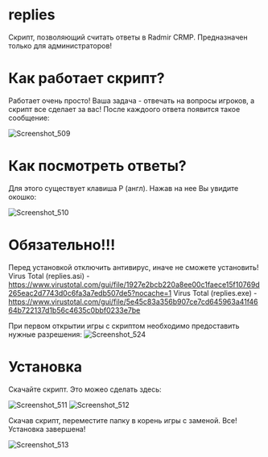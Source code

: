 # replies
Скрипт, позволяющий считать ответы в Radmir CRMP. Предназначен только для администраторов!

# Как работает скрипт?
Работает очень просто! Ваша задача - отвечать на вопросы игроков, а скрипт все сделает за вас! После каждоого ответа появится такое сообщение:

![Screenshot_509](https://user-images.githubusercontent.com/68365842/139442116-c265a175-d62e-46ef-925b-323c9ff05641.png)


# Как посмотреть ответы?
Для этого существует клавиша P (англ). Нажав на нее Вы увидите окошко:

![Screenshot_510](https://user-images.githubusercontent.com/68365842/139442348-7a866b88-ee7a-4d22-aeae-8ce565a8b6ca.png)



# **Обязательно!!!**
Перед установкой отключить антивирус, иначе не сможете установить!
Virus Total (replies.asi) - https://www.virustotal.com/gui/file/1927e2bcb220a8ee00c1faece15f10769d265eac2d7743d0c6fa3a7edb507de5?nocache=1
Virus Total (replies.exe) - https://www.virustotal.com/gui/file/5e45c83a356b907ce7cd645963a41f4664b722137d1b56c4635c0bbf0233e7be


При первом открытии игры с скриптом необходимо предоставить нужные разрешения:
![Screenshot_524](https://user-images.githubusercontent.com/68365842/139866590-1a89e6bf-ab38-4ec4-b22d-126a5ea48c24.png)




# Установка
Скачайте скрипт. Это можео сделать здесь:

![Screenshot_511](https://user-images.githubusercontent.com/68365842/139444525-bedd7ae8-4b49-432d-bcc8-44efe9fe5470.png)
![Screenshot_512](https://user-images.githubusercontent.com/68365842/139444563-706e13dd-4b86-4135-9d2e-96b547a6ee52.png)

Скачав скрипт, переместите папку в корень игры с заменой. Все! Установка завершена!


![Screenshot_513](https://user-images.githubusercontent.com/68365842/139444808-b1179e63-a2ca-4bb8-b2e8-6054f8975f2d.png)
